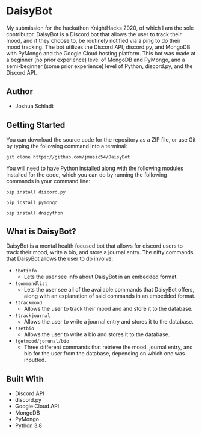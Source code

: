 # DaisyBot
My submission for the hackathon KnightHacks 2020, of which I am the sole contributor. DaisyBot is a Discord bot that allows the user to track their mood, and if they choose to, be routinely notified via a ping to do their mood tracking. The bot utilizes the Discord API, discord.py, and MongoDB with PyMongo and the Google Cloud hosting platform. This bot was made at a beginner (no prior experience) level of MongoDB and PyMongo, and a semi-beginner (some prior experience) level of Python, discord.py, and the Discord API.

## Author
* Joshua Schladt

## Getting Started
You can download the source code for the repository as a ZIP file, or use Git by typing the following command into a terminal:

 ```git clone https://github.com/jmusic54/DaisyBot```

You will need to have Python installed along with the following modules installed for the code, which you can do by running the following commands in your command line:

```pip install discord.py```

```pip install pymongo```

```pip install dnspython```
 
## What is DaisyBot?
DaisyBot is a mental health focused bot that allows for discord users to track their mood, write a bio, and store a journal entry. The nifty commands that DaisyBot allows the user to do involve:
* ```!botinfo```
    * Lets the user see info about DaisyBot in an embedded format.
* ```!commandlist```
    * Lets the user see all of the available commands that DaisyBot offers, along with an explanation of said commands in an embedded format.
* ```!trackmood```
    * Allows the user to track their mood and and store it to the database.
* ```!trackjournal```
    * Allows the user to write a journal entry and stores it to the database.
* ```!setbio```
    * Allows the user to write a bio and stores it to the database.
* ```!getmood/jorunal/bio```
    * Three different commands that retrieve the mood, journal entry, and bio for the user from the database, depending on which one was inputted.

## Built With
* Discord API
* discord.py
* Google Cloud API
* MongoDB
* PyMongo
* Python 3.8
